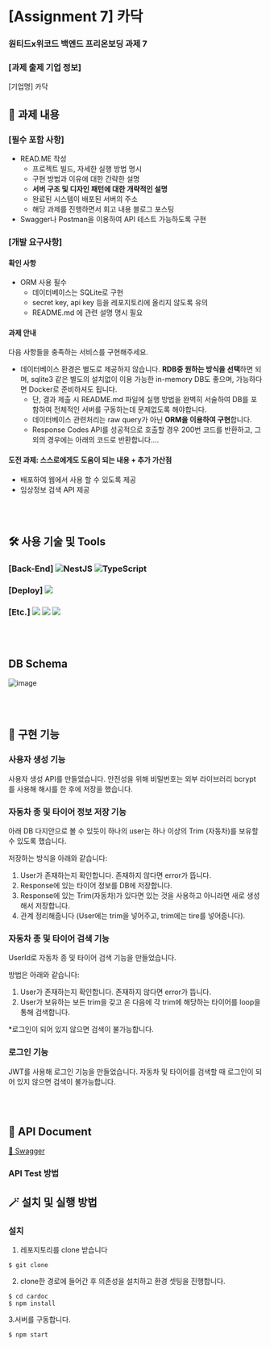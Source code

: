 
# [Assignment 7] 카닥

### 원티드x위코드 백엔드 프리온보딩 과제 7

### **[과제 출제 기업 정보]**

[기업명] 카닥

## 📖 과제 내용

### [필수 포함 사항]

- READ.ME 작성
  - 프로젝트 빌드, 자세한 실행 방법 명시
  - 구현 방법과 이유에 대한 간략한 설명
  - **서버 구조 및 디자인 패턴에 대한 개략적인 설명**
  - 완료된 시스템이 배포된 서버의 주소
  - 해당 과제를 진행하면서 회고 내용 블로그 포스팅
- Swagger나 Postman을 이용하여 API 테스트 가능하도록 구현

### [개발 요구사항]

#### 확인 사항

- ORM 사용 필수
  - 데이터베이스는 SQLite로 구현
  - secret key, api key 등을 레포지토리에 올리지 않도록 유의
  - README.md 에 관련 설명 명시 필요

#### 과제 안내
다음 사항들을 충족하는 서비스를 구현해주세요.

- 데이터베이스 환경은 별도로 제공하지 않습니다.
 **RDB중 원하는 방식을 선택**하면 되며, sqlite3 같은 별도의 설치없이 이용 가능한 in-memory DB도 좋으며, 가능하다면 Docker로 준비하셔도 됩니다.
  - 단, 결과 제출 시 README.md 파일에 실행 방법을 완벽히 서술하여 DB를 포함하여 전체적인 서버를 구동하는데 문제없도록 해야합니다.
  - 데이터베이스 관련처리는 raw query가 아닌 **ORM을 이용하여 구현**합니다.
  - Response Codes API를 성공적으로 호출할 경우 200번 코드를 반환하고, 그 외의 경우에는 아래의 코드로 반환합니다....


#### 도전 과제: 스스로에게도 도움이 되는 내용 + 추가 가산점

- 배포하여 웹에서 사용 할 수 있도록 제공
- 임상정보 검색 API 제공

</br>
</br>

## 🛠 사용 기술 및 Tools

### [Back-End] ![NestJS](https://img.shields.io/badge/nestjs-%23E0234E.svg?style=for-the-badge&logo=nestjs&logoColor=white) ![TypeScript](https://img.shields.io/badge/typescript-%23007ACC.svg?style=for-the-badge&logo=typescript&logoColor=white) 

### [Deploy] <img src="https://img.shields.io/badge/AWS_EC2-232F3E?style=for-the-badge&logo=Amazon&logoColor=white"/>

### [Etc.] <img src="https://img.shields.io/badge/Git-F05032?style=for-the-badge&logo=Git&logoColor=white"/>&nbsp;<img src="https://img.shields.io/badge/Github-181717?style=for-the-badge&logo=Github&logoColor=white"/>&nbsp;<img src="https://img.shields.io/badge/-Swagger-%23Clojure?style=for-the-badge&logo=swagger&logoColor=white">


<br>
<br>

## DB Schema


![image](https://user-images.githubusercontent.com/77760709/143807206-252d2dff-46e8-44b2-bd9d-ab68e4ed7151.png)

</br>
</br>

## 📌 구현 기능

### 사용자 생성 기능

사용자 생성 API를 만들었습니다.
안전성을 위해 비밀번호는 외부 라이브러리 bcrypt를 사용해 해시를 한 후에 저장을 했습니다. 

### 자동차 종 및 타이어 정보 저장 기능

아래 DB 다지안으로 볼 수 있듯이 하나의 user는 하나 이상의 Trim (자동차)를 보유할 수 있도록 했습니다.

저장하는 방식을 아래와 같습니다:
1. User가 존재하는지 확인합니다. 존재하지 않다면 error가 뜹니다.
2. Response에 있는 타이어 정보를 DB에 저장합니다.
3. Response에 있는 Trim(자동차)가 있다면 있는 것을 사용하고 아니라면 새로 생성해서 저장합니다. 
4. 관계 정리해줍니다 (User에는 trim을 넣어주고, trim에는 tire를 넣어줍니다).

### 자동차 종 및 타이어 검색 기능

UserId로 자동차 종 및 타이어 검색 기능을 만들었습니다. 

방법은 아래와 같습니다:
1. User가 존재하는지 확인합니다. 존재하지 않다면 error가 뜹니다.
2. User가 보유하는 보든 trim을 갖고 온 다음에 각 trim에 해당하는 타이어를 loop을 통해 검색합니다.

*로그인이 되어 있지 않으면 검색이 불가능합니다.

### 로그인 기능

JWT를 사용해 로그인 기능을 만들었습니다. 자동차 및 타이어를 검색할 때 로그인이 되어 있지 않으면 검색이 불가능합니다.

<br>
<br>

## 📖 API Document

[🔗 Swagger ](http://13.125.0.161:3015/api/)

### API Test 방법

## 🪄 설치 및 실행 방법

### 설치

1. 레포지토리를 clone 받습니다

```
$ git clone
```

2. clone한 경로에 들어간 후 의존성을 설치하고 환경 셋팅을 진행합니다.

```
$ cd cardoc
$ npm install
```

3.서버를 구동합니다.

```
$ npm start
```

</br>
</br>
